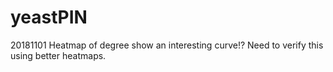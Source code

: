 # yeastPIN

20181101
Heatmap of degree show an interesting curve!? Need to verify this using better heatmaps. 
